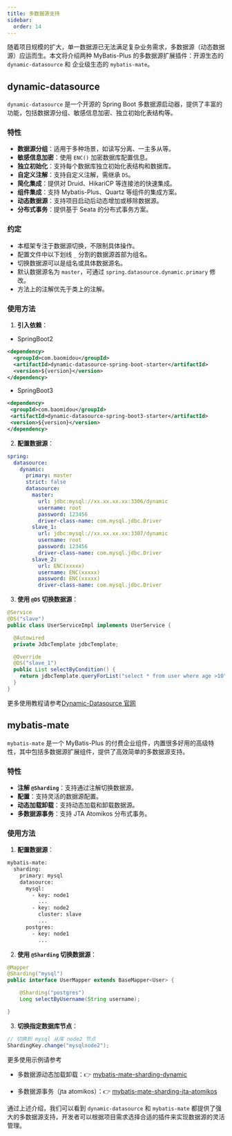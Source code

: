 ```yaml
---
title: 多数据源支持
sidebar:
  order: 14
---
```


随着项目规模的扩大，单一数据源已无法满足复杂业务需求，多数据源（动态数据源）应运而生。本文将介绍两种 MyBatis-Plus 的多数据源扩展插件：开源生态的 `dynamic-datasource` 和 企业级生态的 `mybatis-mate`。

## dynamic-datasource

`dynamic-datasource` 是一个开源的 Spring Boot 多数据源启动器，提供了丰富的功能，包括数据源分组、敏感信息加密、独立初始化表结构等。

### 特性

- **数据源分组**：适用于多种场景，如读写分离、一主多从等。
- **敏感信息加密**：使用 `ENC()` 加密数据库配置信息。
- **独立初始化**：支持每个数据库独立初始化表结构和数据库。
- **自定义注解**：支持自定义注解，需继承 `DS`。
- **简化集成**：提供对 Druid、HikariCP 等连接池的快速集成。
- **组件集成**：支持 Mybatis-Plus、Quartz 等组件的集成方案。
- **动态数据源**：支持项目启动后动态增加或移除数据源。
- **分布式事务**：提供基于 Seata 的分布式事务方案。

### 约定

- 本框架专注于数据源切换，不限制具体操作。
- 配置文件中以下划线 `_` 分割的数据源首部为组名。
- 切换数据源可以是组名或具体数据源名。
- 默认数据源名为 `master`，可通过 `spring.datasource.dynamic.primary` 修改。
- 方法上的注解优先于类上的注解。

### 使用方法

1. **引入依赖**：
  - SpringBoot2
  ```xml
  <dependency>
    <groupId>com.baomidou</groupId>
    <artifactId>dynamic-datasource-spring-boot-starter</artifactId>
    <version>${version}</version>
  </dependency>
  ```

 - SpringBoot3
 ```xml
 <dependency>
  <groupId>com.baomidou</groupId>
  <artifactId>dynamic-datasource-spring-boot3-starter</artifactId>
  <version>${version}</version>
 </dependency>
 ```  

2. **配置数据源**：

```yaml
spring:
  datasource:
    dynamic:
      primary: master
      strict: false
      datasource:
        master:
          url: jdbc:mysql://xx.xx.xx.xx:3306/dynamic
          username: root
          password: 123456
          driver-class-name: com.mysql.jdbc.Driver
        slave_1:
          url: jdbc:mysql://xx.xx.xx.xx:3307/dynamic
          username: root
          password: 123456
          driver-class-name: com.mysql.jdbc.Driver
        slave_2:
          url: ENC(xxxxx)
          username: ENC(xxxxx)
          password: ENC(xxxxx)
          driver-class-name: com.mysql.jdbc.Driver
```

3. **使用 `@DS` 切换数据源**：

```java
@Service
@DS("slave")
public class UserServiceImpl implements UserService {

  @Autowired
  private JdbcTemplate jdbcTemplate;

  @Override
  @DS("slave_1")
  public List selectByCondition() {
    return jdbcTemplate.queryForList("select * from user where age >10");
  }
}
```

更多使用教程请参考[Dynamic-Datasource 官网](https://github.com/baomidou/dynamic-datasource)

## mybatis-mate

`mybatis-mate` 是一个 MyBatis-Plus 的付费企业组件，内置很多好用的高级特性，其中包括多数据源扩展组件，提供了高效简单的多数据源支持。

### 特性

- **注解 `@Sharding`**：支持通过注解切换数据源。
- **配置**：支持灵活的数据源配置。
- **动态加载卸载**：支持动态加载和卸载数据源。
- **多数据源事务**：支持 JTA Atomikos 分布式事务。

### 使用方法

1. **配置数据源**：

```xml
mybatis-mate:
  sharding:
    primary: mysql
    datasource:
      mysql:
        - key: node1
          ...
        - key: node2
          cluster: slave
          ...
      postgres:
        - key: node1
          ...
```

2. **使用 `@Sharding` 切换数据源**：

```java
@Mapper
@Sharding("mysql")
public interface UserMapper extends BaseMapper<User> {

    @Sharding("postgres")
    Long selectByUsername(String username);

}
```

3. **切换指定数据库节点**：

```java
// 切换到 mysql 从库 node2 节点
ShardingKey.change("mysqlnode2");
```

更多使用示例请参考

- 多数据源动态加载卸载：👉 [mybatis-mate-sharding-dynamic](https://gitee.com/baomidou/mybatis-mate-examples/tree/master/mybatis-mate-sharding-dynamic)

- 多数据源事务（jta atomikos）：👉 [mybatis-mate-sharding-jta-atomikos](https://gitee.com/baomidou/mybatis-mate-examples/tree/master/mybatis-mate-sharding-jta-atomikos)

通过上述介绍，我们可以看到 `dynamic-datasource` 和 `mybatis-mate` 都提供了强大的多数据源支持，开发者可以根据项目需求选择合适的插件来实现数据源的灵活管理。
